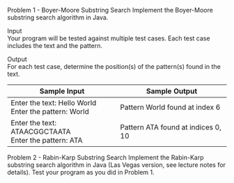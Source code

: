 Problem 1 - Boyer-Moore Substring Search
Implement the Boyer-Moore substring search algorithm in Java.

Input \
Your program will be tested against multiple test cases. Each test case includes the text and the
pattern.

Output \
For each test case, determine the position(s) of the pattern(s) found in the text.

| Sample Input | Sample Output |
| --- | --- |
| Enter the text: Hello World <br /> Enter the pattern: World | Pattern World found at index 6 |
| Enter the text: ATAACGGCTAATA <br /> Enter the pattern: ATA | Pattern ATA found at indices 0, 10 |

Problem 2 - Rabin-Karp Substring Search
Implement the Rabin-Karp substring search algorithm in Java (Las Vegas version, see lecture
notes for details). Test your program as you did in Problem 1.
